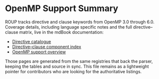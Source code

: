 # OpenMP Support Summary

ROUP tracks directive and clause keywords from OpenMP 3.0 through 6.0. Coverage details, including language specific notes and the
full directive–clause matrix, live in the mdBook documentation:

- [Directive catalogue](../docs/book/src/openmp60-directives-clauses.md)
- [Directive–clause component index](../docs/book/src/openmp60-directive-clause-components.md)
- [OpenMP support overview](../docs/book/src/openmp-support.md)

Those pages are generated from the same registries that back the parser, keeping the tables and source in sync. This file remains
as a lightweight pointer for contributors who are looking for the authoritative listings.
